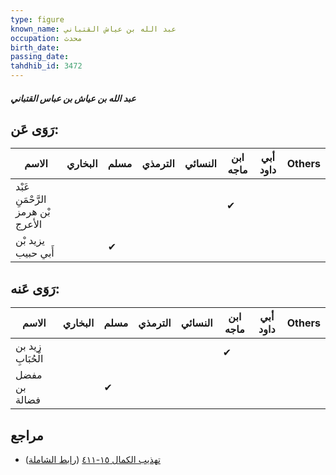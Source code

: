 ```yaml
---
type: figure
known_name: عبد الله بن عياش القتباني
occupation: محدث
birth_date:
passing_date:
tahdhib_id: 3472
---
```

##### عبد الله بن عياش بن عباس القتباني

## رَوَى عَن:
| الاسم                             | البخاري | مسلم | الترمذي | النسائي | ابن ماجه | أبي داود | Others |
| --------------------------------- | ------- | ---- | ------- | ------- | -------- | -------- | ------ |
| عَبْد الرَّحْمَنِ بْن هرمز الأعرج |         |      |         |         | ✔        |          |        |
| يزيد بْن أَبي حبيب                |         | ✔    |         |         |          |          |        |
## رَوَى عَنه:
| الاسم             | البخاري | مسلم | الترمذي | النسائي | ابن ماجه | أبي داود | Others |
| ----------------- | ------- | ---- | ------- | ------- | -------- | -------- | ------ |
| زيد بن الْحُبَابِ |         |      |         |         | ✔        |          |        |
| مفضل بن فضالة     |         | ✔    |         |         |          |          |        |
## مراجع
- [تهذيب الكمال ١٥-٤١١](obsidian://open?vault=Tahdhib-al-Kamal&file=Figures/٣٤٧٢-عبد%20الله%20بن%20عياش%20بن%20عباس%20القتباني) ([رابط الشاملة](https://shamela.ws/book/3722/7895))